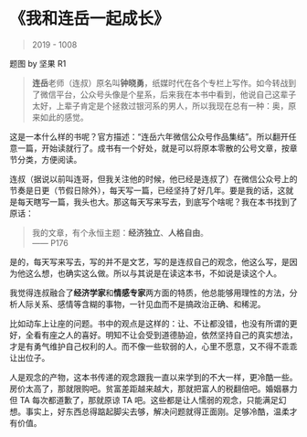 # 《我和连岳一起成长》
> 2019 - 1008

题图 by 坚果 R1

> **连岳**老师（连叔）原名叫**钟晓勇**，纸媒时代在各个专栏上写作。如今转战到了微信平台，公众号头像是个星系，后来我在本书中看到，他说自己这辈子太好，上辈子肯定是个拯救过银河系的男人，所以我现在总有一种：奥，原来如此的感觉。

这是一本什么样的书呢？官方描述：“连岳六年微信公众号作品集结”。所以翻开任意一篇，开始读就行了。成书有一个好处，就是可以将原本零散的公号文章，按章节分类，方便阅读。

连叔（据说以前叫连哥，但我关注他的时候，他已经是连叔了）在微信公众号上的节奏是日更（节假日除外），每天写一篇，已经坚持了好几年。要是我的话，这就是每天瞎写一篇，我头也大。那这每天写来写去，到底写个啥呢？我在本书找到了原话：
> 我的文章，有个永恒主题：**经济独立**、**人格自由**。  
—— P176

是的，每天写来写去，写的并不是文艺，写的是连叔自己的观念，他这么写，是因为他这么想，也确实这么做。所以与其说是在读这本书，不如说是读这个人。

我觉得连叔融合了**经济学家**和**情感专家**两方面的特质，他总能够用理性的方法，分析人际关系、感情等含糊的事物，一针见血而不是搞政治正确、和稀泥。

比如动车上让座的问题。书中的观点是这样的：让、不让都没错，也没有所谓的更好，全看有座之人的喜好。明知不让会受到道德胁迫，依然坚持自己的真实想法，才是有勇气维护自己权利的人。而不像一些软弱的人，心里不愿意，又不得不乖乖让出位子。

人是观念的产物，这本书传递的观念跟我一直以来学到的不大一样，更冷酷一些。房价太高了，那就限购吧。贫富差距越来越大，那就把富人的税翻倍吧。婚姻暴力但 TA 每次都道歉了，那就原谅 TA 吧。这些都是让人懦弱的观念，只能满足幻想。事实上，好东西总得踮起脚尖去够，解决问题就得正面刚。足够冷酷，温柔才有价值。

